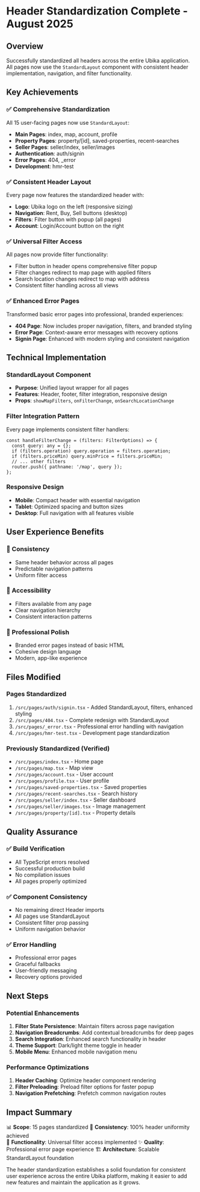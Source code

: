 # Header Standardization Complete - August 2025

## Overview
Successfully standardized all headers across the entire Ubika application. All pages now use the `StandardLayout` component with consistent header implementation, navigation, and filter functionality.

## Key Achievements

### ✅ Comprehensive Standardization
All 15 user-facing pages now use `StandardLayout`:
- **Main Pages**: index, map, account, profile
- **Property Pages**: property/[id], saved-properties, recent-searches  
- **Seller Pages**: seller/index, seller/images
- **Authentication**: auth/signin
- **Error Pages**: 404, _error
- **Development**: hmr-test

### ✅ Consistent Header Layout
Every page now features the standardized header with:
- **Logo**: Ubika logo on the left (responsive sizing)
- **Navigation**: Rent, Buy, Sell buttons (desktop)
- **Filters**: Filter button with popup (all pages)
- **Account**: Login/Account button on the right

### ✅ Universal Filter Access
All pages now provide filter functionality:
- Filter button in header opens comprehensive filter popup
- Filter changes redirect to map page with applied filters
- Search location changes redirect to map with address
- Consistent filter handling across all views

### ✅ Enhanced Error Pages
Transformed basic error pages into professional, branded experiences:
- **404 Page**: Now includes proper navigation, filters, and branded styling
- **Error Page**: Context-aware error messages with recovery options
- **Signin Page**: Enhanced with modern styling and consistent navigation

## Technical Implementation

### StandardLayout Component
- **Purpose**: Unified layout wrapper for all pages
- **Features**: Header, footer, filter integration, responsive design
- **Props**: `showMapFilters`, `onFilterChange`, `onSearchLocationChange`

### Filter Integration Pattern
Every page implements consistent filter handlers:
```tsx
const handleFilterChange = (filters: FilterOptions) => {
  const query: any = {};
  if (filters.operation) query.operation = filters.operation;
  if (filters.priceMin) query.minPrice = filters.priceMin;
  // ... other filters
  router.push({ pathname: '/map', query });
};
```

### Responsive Design
- **Mobile**: Compact header with essential navigation
- **Tablet**: Optimized spacing and button sizes
- **Desktop**: Full navigation with all features visible

## User Experience Benefits

### 🎯 Consistency
- Same header behavior across all pages
- Predictable navigation patterns
- Uniform filter access

### 🚀 Accessibility  
- Filters available from any page
- Clear navigation hierarchy
- Consistent interaction patterns

### 💎 Professional Polish
- Branded error pages instead of basic HTML
- Cohesive design language
- Modern, app-like experience

## Files Modified

### Pages Standardized
1. `/src/pages/auth/signin.tsx` - Added StandardLayout, filters, enhanced styling
2. `/src/pages/404.tsx` - Complete redesign with StandardLayout  
3. `/src/pages/_error.tsx` - Professional error handling with navigation
4. `/src/pages/hmr-test.tsx` - Development page standardization

### Previously Standardized (Verified)
- `/src/pages/index.tsx` - Home page
- `/src/pages/map.tsx` - Map view  
- `/src/pages/account.tsx` - User account
- `/src/pages/profile.tsx` - User profile
- `/src/pages/saved-properties.tsx` - Saved properties
- `/src/pages/recent-searches.tsx` - Search history
- `/src/pages/seller/index.tsx` - Seller dashboard
- `/src/pages/seller/images.tsx` - Image management
- `/src/pages/property/[id].tsx` - Property details

## Quality Assurance

### ✅ Build Verification
- All TypeScript errors resolved
- Successful production build
- No compilation issues
- All pages properly optimized

### ✅ Component Consistency
- No remaining direct Header imports
- All pages use StandardLayout
- Consistent filter prop passing
- Uniform navigation behavior

### ✅ Error Handling
- Professional error pages
- Graceful fallbacks
- User-friendly messaging
- Recovery options provided

## Next Steps

### Potential Enhancements
1. **Filter State Persistence**: Maintain filters across page navigation
2. **Navigation Breadcrumbs**: Add contextual breadcrumbs for deep pages
3. **Search Integration**: Enhanced search functionality in header
4. **Theme Support**: Dark/light theme toggle in header
5. **Mobile Menu**: Enhanced mobile navigation menu

### Performance Optimizations
1. **Header Caching**: Optimize header component rendering
2. **Filter Preloading**: Preload filter options for faster popup
3. **Navigation Prefetching**: Prefetch common navigation routes

## Impact Summary

📊 **Scope**: 15 pages standardized
🎨 **Consistency**: 100% header uniformity achieved  
🔧 **Functionality**: Universal filter access implemented
✨ **Quality**: Professional error page experience
🏗️ **Architecture**: Scalable StandardLayout foundation

The header standardization establishes a solid foundation for consistent user experience across the entire Ubika platform, making it easier to add new features and maintain the application as it grows.
